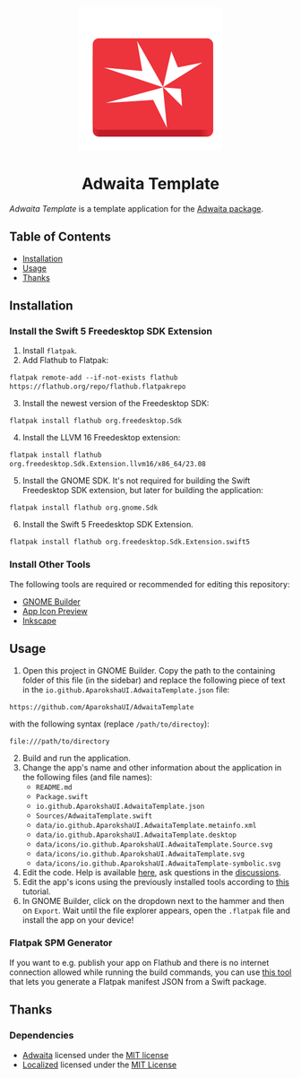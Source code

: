<p align="center">
  <img width="256" alt="Adwaita Template Icon" src="data/icons/io.github.AparokshaUI.AdwaitaTemplate.svg">
  <h1 align="center">Adwaita Template</h1>
</p>

_Adwaita Template_ is a template application for the [Adwaita package](https://github.com/AparokshaUI/Adwaita/).

## Table of Contents

- [Installation](#Installation)
- [Usage](#Usage)
- [Thanks](#Thanks)

## Installation

### Install the Swift 5 Freedesktop SDK Extension

1. Install `flatpak`.
2. Add Flathub to Flatpak:
```
flatpak remote-add --if-not-exists flathub https://flathub.org/repo/flathub.flatpakrepo
```
3. Install the newest version of the Freedesktop SDK:
```
flatpak install flathub org.freedesktop.Sdk
```
4. Install the LLVM 16 Freedesktop extension:
```
flatpak install flathub org.freedesktop.Sdk.Extension.llvm16/x86_64/23.08
```
5. Install the GNOME SDK. It's not required for building the Swift Freedesktop SDK extension, but later for building the application:
```
flatpak install flathub org.gnome.Sdk
```
6. Install the Swift 5 Freedesktop SDK Extension.
```
flatpak install flathub org.freedesktop.Sdk.Extension.swift5
```

### Install Other Tools

The following tools are required or recommended for editing this repository:
- [GNOME Builder](https://flathub.org/apps/org.gnome.Builder)
- [App Icon Preview](https://flathub.org/apps/org.gnome.design.AppIconPreview)
- [Inkscape](https://flathub.org/apps/org.inkscape.Inkscape)

## Usage

1. Open this project in GNOME Builder. Copy the path to the containing folder of this file (in the sidebar) and replace the following piece of text in the `io.github.AparokshaUI.AdwaitaTemplate.json` file:
```
https://github.com/AparokshaUI/AdwaitaTemplate
```
with the following syntax (replace `/path/to/directoy`):
```
file:///path/to/directory
```
2. Build and run the application.
3. Change the app's name and other information about the application in the following files (and file names):
    - `README.md`
    - `Package.swift`
    - `io.github.AparokshaUI.AdwaitaTemplate.json`
    - `Sources/AdwaitaTemplate.swift`
    - `data/io.github.AparokshaUI.AdwaitaTemplate.metainfo.xml`
    - `data/io.github.AparokshaUI.AdwaitaTemplate.desktop`
    - `data/icons/io.github.AparokshaUI.AdwaitaTemplate.Source.svg`
    - `data/icons/io.github.AparokshaUI.AdwaitaTemplate.svg`
    - `data/icons/io.github.AparokshaUI.AdwaitaTemplate-symbolic.svg`
4. Edit the code. Help is available [here](https://david-swift.gitbook.io/adwaita/), ask questions in the [discussions](https://github.com/AparokshaUI/Adwaita/discussions/).
5. Edit the app's icons using the previously installed tools according to [this](https://blogs.gnome.org/tbernard/2019/12/30/designing-an-icon-for-your-app/) tutorial.
6. In GNOME Builder, click on the dropdown next to the hammer and then on `Export`. Wait until the file explorer appears, open the `.flatpak` file and install the app on your device!

### Flatpak SPM Generator

If you want to e.g. publish your app on Flathub and there is no internet connection allowed while running the build commands,
you can use [this tool](https://github.com/flatpak/flatpak-builder-tools/tree/master/spm) that lets you generate a Flatpak manifest JSON from a Swift package.

## Thanks

### Dependencies
- [Adwaita](https://github.com/AparokshaUI/Adwaita) licensed under the [MIT license](https://github.com/AparokshaUI/Adwaita/blob/main/LICENSE.md)
- [Localized](https://github.com/AparokshaUI/Localized) licensed under the [MIT License](https://github.com/AparokshaUI/Localized/blob/master/LICENSE.md)
